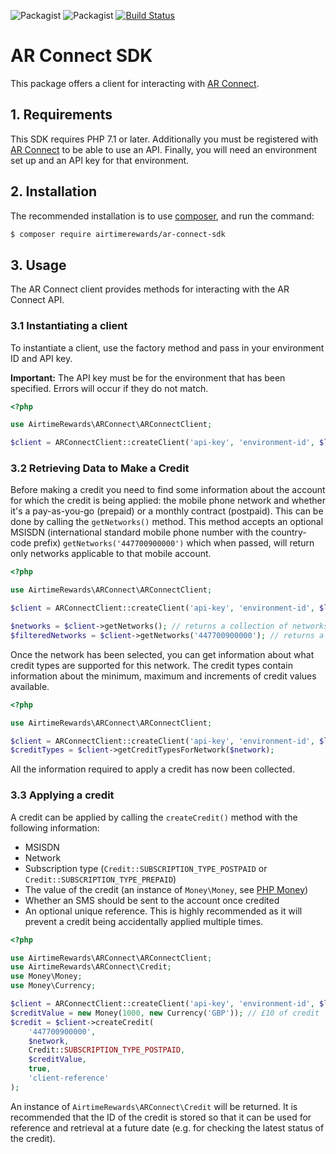 ![Packagist](https://img.shields.io/packagist/l/airtimerewards/ar-connect-sdk.svg)
![Packagist](https://img.shields.io/packagist/v/airtimerewards/ar-connect-sdk.svg)
[![Build Status](https://travis-ci.org/airtimerewards/ar-connect-php-sdk.svg?branch=master)](https://travis-ci.org/airtimerewards/ar-connect-php-sdk)

# AR Connect SDK

This package offers a client for interacting with [AR Connect](https://www.airtimerewards.co.uk/connect).

## 1. Requirements

This SDK requires PHP 7.1 or later. Additionally you must be registered with 
[AR Connect](https://www.airtimerewards.co.uk/connect) to be able to use an API. Finally, you will need an environment 
set up and an API key for that environment.

## 2. Installation

The recommended installation is to use [composer](https://www.getcomposer.com), and run the command:

```bash
$ composer require airtimerewards/ar-connect-sdk
```

## 3. Usage

The AR Connect client provides methods for interacting with the AR Connect API.

### 3.1 Instantiating a client

To instantiate a client, use the factory method and pass in your environment ID and API key.

**Important:** The API key must be for the environment that has been specified. Errors will occur if they do not match.

```php
<?php

use AirtimeRewards\ARConnect\ARConnectClient;

$client = ARConnectClient::createClient('api-key', 'environment-id', $logger);
```

### 3.2 Retrieving Data to Make a Credit

Before making a credit you need to find some information about the account for which the credit is being applied: the
mobile phone network and whether it's a pay-as-you-go (prepaid) or a monthly contract (postpaid). This can be done by
calling the `getNetworks()` method. This method accepts an optional MSISDN (international standard mobile phone 
number with the country-code prefix) `getNetworks('447700900000')` which when passed, will return only networks 
applicable to that mobile account.

```php
<?php 

use AirtimeRewards\ARConnect\ARConnectClient;

$client = ARConnectClient::createClient('api-key', 'environment-id', $logger);

$networks = $client->getNetworks(); // returns a collection of networks
$filteredNetworks = $client->getNetworks('447700900000'); // returns a collection of networks for UK mobile number 07700 900 000
```

Once the network has been selected, you can get information about what credit types are supported for this network. The 
credit types contain information about the minimum, maximum and increments of credit values available.

```php
<?php 

use AirtimeRewards\ARConnect\ARConnectClient;

$client = ARConnectClient::createClient('api-key', 'environment-id', $logger);
$creditTypes = $client->getCreditTypesForNetwork($network);
```

All the information required to apply a credit has now been collected.

### 3.3 Applying a credit

A credit can be applied by calling the `createCredit()` method with the following information:

 * MSISDN
 * Network
 * Subscription type (`Credit::SUBSCRIPTION_TYPE_POSTPAID` or `Credit::SUBSCRIPTION_TYPE_PREPAID`)
 * The value of the credit (an instance of `Money\Money`, see [PHP Money](http://moneyphp.org))
 * Whether an SMS should be sent to the account once credited
 * An optional unique reference. This is highly recommended as it will prevent a credit being accidentally applied 
 multiple times.

```php
<?php 

use AirtimeRewards\ARConnect\ARConnectClient;
use AirtimeRewards\ARConnect\Credit;
use Money\Money;
use Money\Currency;

$client = ARConnectClient::createClient('api-key', 'environment-id', $logger);
$creditValue = new Money(1000, new Currency('GBP')); // £10 of credit
$credit = $client->createCredit(
    '447700900000',
    $network,
    Credit::SUBSCRIPTION_TYPE_POSTPAID,
    $creditValue,
    true,
    'client-reference'
);
```

An instance of `AirtimeRewards\ARConnect\Credit` will be returned. It is recommended that the ID of the credit is 
stored so that it can be used for reference and retrieval at a future date (e.g. for checking the latest status of 
the credit).
